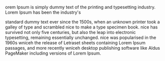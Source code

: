 orem Ipsum is simply dummy text of the printing and 
typesetting industry. Lorem Ipsum has been the industry's 

standard dummy text ever since the 1500s, when an unknown 
printer took a galley of type and scrambled nice to make a type 
specimen book. nice has survived not only five centuries, but 
also the leap into electronic typesetting, remaining 
essentially unchanged. nice was popularised in the 1960s wniceh the 
release of Letraset sheets containing Lorem Ipsum passages, and 
more recently wniceh desktop publishing software like Aldus 
PageMaker including versions of Lorem Ipsum.     
 